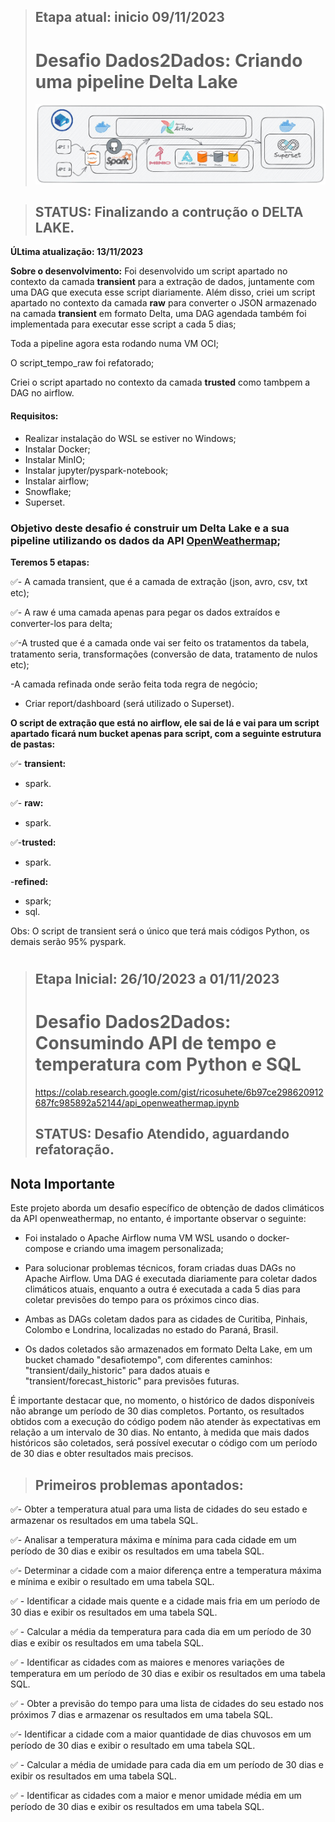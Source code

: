 > ## Etapa atual: inicio 09/11/2023
> # Desafio Dados2Dados: Criando uma pipeline Delta Lake
> <img src =  "assets/photo_2023-10-25_21-25-10.jpg">

>## STATUS: Finalizando a contrução o DELTA LAKE.
**ÚLtima atualização: 13/11/2023**

**Sobre o desenvolvimento:**
Foi desenvolvido um script apartado no contexto da camada **transient** para a extração de dados, juntamente com uma DAG que executa esse script diariamente. Além disso, criei um script apartado no contexto da camada **raw** para converter o JSON armazenado na camada **transient** em formato Delta, uma DAG agendada também foi implementada para executar esse script a cada 5 dias;

Toda a pipeline agora esta rodando numa VM OCI;

O script_tempo_raw foi refatorado;

Criei o script apartado no contexto da camada **trusted** como tambpem a DAG no airflow.

#### Requisitos:
- Realizar instalação do WSL se estiver no Windows;
- Instalar Docker;
- Instalar MinIO;
- Instalar jupyter/pyspark-notebook;
- Instalar airflow;
- Snowflake;
- Superset.

### Objetivo deste desafio é construir um Delta Lake e a sua pipeline utilizando os dados da API [OpenWeathermap](https://openweathermap.org/api);

**Teremos 5 etapas:**

✅- A camada transient, que é a camada de extração (json, avro, csv, txt etc);

✅- A raw é uma camada apenas para pegar os dados extraídos e converter-los para delta;

✅-A trusted que é a camada onde vai ser feito os tratamentos da tabela, tratamento seria, transformações (conversão de data, tratamento de nulos etc);

-A camada refinada onde serão feita toda regra de negócio;

- Criar report/dashboard (será utilizado o Superset).

**O script de extração que está no airflow, ele sai de lá e vai para um script apartado ficará num bucket apenas para script, com a seguinte estrutura de pastas:**

✅- **transient:**
   - spark.

✅- **raw:**
   - spark.

✅-**trusted:**
   - spark.

-**refined:**
   - spark;
   - sql.

Obs: O script de transient será o único que terá mais códigos Python, os demais serão 95% pyspark.
#
#

> ## Etapa Inicial: 26/10/2023 a 01/11/2023
> # Desafio Dados2Dados: Consumindo API de tempo e temperatura com Python e SQL
> https://colab.research.google.com/gist/ricosuhete/6b97ce298620912687fc985892a52144/api_openweathermap.ipynb
> ## STATUS: Desafio Atendido, aguardando refatoração.

## Nota Importante

Este projeto aborda um desafio específico de obtenção de dados climáticos da API openweathermap, no entanto, é importante observar o seguinte:

- Foi instalado o Apache Airflow numa VM WSL usando o docker-compose e criando uma imagem personalizada;

- Para solucionar problemas técnicos, foram criadas duas DAGs no Apache Airflow. Uma DAG é executada diariamente para coletar dados climáticos atuais, enquanto a outra é executada a cada 5 dias para coletar previsões do tempo para os próximos cinco dias.

- Ambas as DAGs coletam dados para as cidades de Curitiba, Pinhais, Colombo e Londrina, localizadas no estado do Paraná, Brasil.

- Os dados coletados são armazenados em formato Delta Lake, em um bucket chamado "desafiotempo", com diferentes caminhos: "transient/daily_historic" para dados atuais e "transient/forecast_historic" para previsões futuras.

É importante destacar que, no momento, o histórico de dados disponíveis não abrange um período de 30 dias completos. Portanto, os resultados obtidos com a execução do código podem não atender às expectativas em relação a um intervalo de 30 dias. No entanto, à medida que mais dados históricos são coletados, será possível executar o código com um período de 30 dias e obter resultados mais precisos.


> ## Primeiros problemas apontados:

✅- Obter a temperatura atual para uma lista de cidades do seu estado e armazenar os resultados em uma tabela SQL.

✅- Analisar a temperatura máxima e mínima para cada cidade em um período de 30 dias e exibir os resultados em uma tabela SQL.

✅- Determinar a cidade com a maior diferença entre a temperatura máxima e mínima e exibir o resultado em uma tabela SQL.

✅ - Identificar a cidade mais quente e a cidade mais fria em um período de 30 dias e exibir os resultados em uma tabela SQL.

✅ - Calcular a média da temperatura para cada dia em um período de 30 dias e exibir os resultados em uma tabela SQL.

✅ - Identificar as cidades com as maiores e menores variações de temperatura em um período de 30 dias e exibir os resultados em uma tabela SQL.

✅ - Obter a previsão do tempo para uma lista de cidades do seu estado nos próximos 7 dias e armazenar os resultados em uma tabela SQL.

✅- Identificar a cidade com a maior quantidade de dias chuvosos em um período de 30 dias e exibir o resultado em uma tabela SQL.

✅ - Calcular a média de umidade para cada dia em um período de 30 dias e exibir os resultados em uma tabela SQL.

✅ - Identificar as cidades com a maior e menor umidade média em um período de 30 dias e exibir os resultados em uma tabela SQL.
